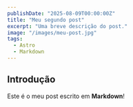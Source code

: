 ```yaml
---
publishDate: "2025-08-09T00:00:00Z"
title: "Meu segundo post"
excerpt: "Uma breve descrição do post."
image: "/images/meu-post.jpg"
tags:
  - Astro
  - Markdown
---
```


## Introdução

Este é o meu post escrito em **Markdown**!
